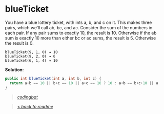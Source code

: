 # blueTicket

You have a blue lottery ticket, with ints a, b, and c on it. This makes three pairs, which we'll call ab, bc, and ac. Consider the sum of the numbers in each pair. If any pair sums to exactly 10, the result is 10. Otherwise if the ab sum is exactly 10 more than either bc or ac sums, the result is 5. Otherwise the result is 0.

```
blueTicket(9, 1, 0) → 10
blueTicket(9, 2, 0) → 0
blueTicket(6, 1, 4) → 10
```

**Solution:**

```java
public int blueTicket(int a, int b, int c) {
  return a+b == 10 || b+c == 10 || a+c == 10 ? 10 : a+b == b+c+10 || a+b == a+c+10 ? 5 : 0;
}
```

> _[codingbat](http://codingbat.com/prob/p192267)_

> [< _back to readme_](/README.md)